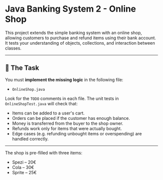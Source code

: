 # Java Banking System 2 - Online Shop

This project extends the simple banking system with an online shop, allowing customers to purchase and refund items using their bank account. It tests your understanding of objects, collections, and interaction between classes.

---

## 🧩 The Task

You must **implement the missing logic** in the following file:

- `OnlineShop.java`

Look for the `TODO` comments in each file. The unit tests in `OnlineShopTest.java` will check that:

- Items can be added to a user's cart.
- Orders can be placed if the customer has enough balance.
- Money is transferred from the buyer to the shop owner.
- Refunds work only for items that were actually bought.
- Edge cases (e.g. refunding unbought items or overspending) are handled correctly.

---

The shop is pre-filled with three items:
- Spezi – 20€
- Cola – 30€
- Sprite – 25€
